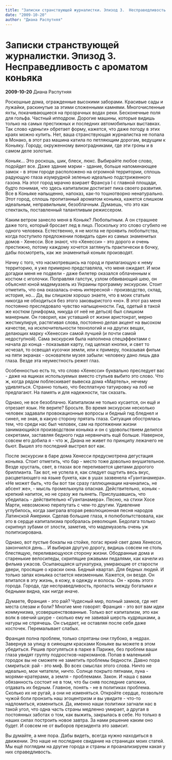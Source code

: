 ```yaml
---
title: "Записки странствующей журналистки. Эпизод 3.  Несправедливость с ароматом коньяка"
date: "2009-10-20"
author: "Диана Распутняя"
---
```


# Записки странствующей журналистки. Эпизод 3.  Несправедливость с ароматом коньяка

**2009-10-20** Диана Распутняя

Роскошные дома, огражденные высокими заборами. Красивые сады и лужайки, раскинутые за этими сложенными камнями. Многочисленные яхты, покачивающиеся на прозрачных водах реки. Бесконечные поля для гольфа. Частный ипподром. Дорогие машины, которые видишь только на самых престижных и последних автомобильных выставках. Так слово «деньги» обретает форму, кажется, что даже погоду в этих краях можно купить. Нет, ваша странствующая журналистка не попала в Монако, в этот раз машина катила по петляющим дорогам, ведущим к Коньяку. Городу, окруженному виноградниками, где эти гроны и в самом деле золотые.

Коньяк... Это роскошь, шик, блеск, люкс. Выбирайте любое слово, подойдет все. Даже здание мэрии - здание, больше напоминающее замок - в этом городе расположено на огромной территории, сплошь радующую глаза изумрудной зеленью идеально подстриженного газона. На этот город мрачно взирает Франсуа І с главной площади, будто понимая, что здесь капитализм достигает пика своего развития. Все в Коньяке напыщенно, напоказ, как-то тошнотворно ненатурально. Этот город, сплошь пропитанный ароматом коньяка, кажется слишком идеальным, неправильным, безоблачным. Думаешь, что это как спектакль, поставленный талантливым режиссером.

Каким ветром занесло меня в Коньяк? Любопытным. А он страшнее даже того, который бросает лед в лицо. Поскольку это слово сгубило не одного человека. Естественно, я не могла не проявить любопытства, когда поступило предложении повидать один из самых знаменитых домов - Хенесси. Все знают, что «Хенесси» - это дорого и очень престижно, потому каждому хочется заглянуть практически в бочку, дабы посмотреть, как же знаменитый коньяк производят.

Начну с того, что насмотревшись на город и прилагающую к нему территорию, я уже примерно представляла, что меня ожидает. И мои догадки меня не подвели - даже билетер оказался облаченным к костюм с иголочки. Поправляя галстук, узлом обвивающий шею, он объяснял юной мадемуазель из Украины программу экскурсии. Стоит отметить, что она оказалась очень интересной - производство, склад, история, но... Да, вы слишком хорошо знаете, что в моих статьях никогда не обходиться без этого заковыристого «но». В этот раз меня постоянно преследовало чувство напыщенности. Гид, одетый в такой же костюм (униформа, никуда от неё не деться) был слишком манерным. Он говорил, как уставший от жизни аристократ, мерно жестикулируя, растягивая слова, постоянно делая акцент на высоком качестве, на исключительности технологий и на других вещах, делающих марку «Хенесси» самой лучшей (и почти самой недоступной). Сама экскурсия была наполнена спецэффектами с начала до конца - показывая карту, гид щелкал кнопки, и свет то исчезал, то освещал кусочки земли, или к примеру, показывая фильм на пяти экранах - основатели музея забыли: человеку дано лишь два глаза. Везде эта неуместность режет глаз.

Особенностью есть то, что слово «Хенесси» буквально преследует вас - даже на ящиках используемых вместо стульев выбито это слово. Что ж, когда рядом поблескивает вывеска дома «Мартель», нечему удивляться. Странно только, что бесплатную татуировку на лоб не предлагают. На память и для надежности, так сказать.

Однако, не все безоблачно. Капитализм не только кусается, он ещё и отрезает язык. Не верите? Бросьте. Во время экскурсии несколько человек задавали провокационные вопросы и бедный гид бледнел и синел, не зная, в какую сторону прятать глаза. Ситуация обострялась тем, что среди нас был человек, сам на протяжении жизни занимающийся производством коньяка и он с удовольствием делился секретами, заставляя бедного гида нервничать ещё больше. Наверное, совсем его добила я - что ж, Диана не живет по принципу лежачего не бьют. Вышел это последний выстрел вот как.

После экскурсии в баре дома Хенесси предусмотрена дегустация коньяка. Стоит отметить, что бар - место тоже довольно внушительное. Везде хрусталь, свет, в глазах все переливается цветами дорогого бриллианта. Так вот, не успела я, как следует ощутить весь вкус, расцветающего на языке букета, как в ушах зазвенела «Гуантанамера». «Не может быть, что бы вот так сразу галлюцинации начинались, не абсент же», - мысль промелькнула опасная. Действительно, коньяк - крепкий напиток, но не сразу же пьянеть. Прислушавшись, что убедилась - действительно «Гуантанамера». Песню, на стихи Хосе Марти, невозможно перепутать с чем-то другим. Удивление углубилось, когда заиграла вторая революционная песня народов Латинской Америки. Сделав большие глаза, я полюбопытствовала, как это в сердце капитализма пробралась революция. Бедолага только скрипнул зубами от злости, заметив, что мадемуазель очень уж политизирована.

Однако, вот пустые бокалы на стойке, погас яркий свет дома Хенесси, закончился день... И выбирая другую дорогу, видишь совсем не столь блестящую, переливающуюся сторону жизни. Ободранные дома и старенькие велосипеды, скрипящие ржавыми педалями, как качели из фильма ужасов. Осыпающаяся штукатурка, умирающие от старости двери, просящие о краски окна. Бедный квартал. Для бедных людей. И только запах коньяка остается неизменным. Кажется, он везде. Он впитался в эту жизнь, в кожу, в одежду и волосы. Он - кровь этого города. Города, где несправедливость, пропасть между богатыми и бедными видна, как нигде иначе.

Думаете, Франция - это рай? Чудесный мир, полный замков, где нет места слезам и боли? Многие мне говорят: Франция - это вот вам идеи коммунизма, усовершенствованные. Только вот капитализм, это как волк в овечий шкуре - сколько ему не завивай шерсть кудряшками, а натуры не спрячешь. Он съедает, не оставляя после себя даже косточек. Перемалывает слабых.

Франция полна проблем, только спрятаны они глубоко, в недрах. Завернув за улицу в сияющем красками Коньяке вы можете в этом убедиться. Решив прогуляться в парке в Париже, без проблем ваши глаза увидят группу подростков-наркоманов. Попав в маленький городок вы не сможете не заметить проблемы бедности. Давно пора смириться: рай - это миф. Во всех смыслах этого слова. Ничто не идеально, мои читатели, ничто. Солнце покрыто пятнами, луна - морями-кратерами, а земля - проблемами. Закон. И наша с вами обязанность состоит не в том, что бы сняв последние сапожки, отдавать их бедным. Главное, понять - не в политиках проблема. Сколько их не ругай, а они не изменяться. Откройте сердце, позвольте чужой боли пронзить наш эгоцентризм и вы увидите - что-то надломиться, измениться. Да, именно наши политики загнали нас в такой угол, что одна часть страны медленно умирает, а другая в постоянных заботах о том, как выжить, закрылась в себе. Но только в наших силах построить новое завтра. За нами решение каким оно будет. И совсем не от выборов президента это зависит.

Вы думайте, а мне пора. Дабы видеть, всегда нужно находиться в движении. Это наше не последнее свидание на страницах моих статей. Мы ещё поглядим на другие города и страны и проанализируем какая у них справедливость.